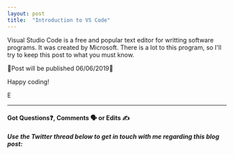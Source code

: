 ```yaml
---
layout: post
title:  "Introduction to VS Code"
---
```


Visual Studio Code is a free and popular text editor for writting software programs. It was created by Microsoft. There is a lot to this program, so I'll try to keep this post to what you must know.

🚧Post will be published 06/06/2019🚧

Happy coding!

E
<hr>
<h4>Got Questions❓, Comments 🗣 or Edits ✍</h4>
<h5>Use the Twitter thread below to get in touch with me regarding this blog post:</h5>